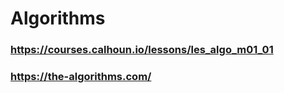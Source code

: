 # Algorithms

### https://courses.calhoun.io/lessons/les_algo_m01_01
### https://the-algorithms.com/